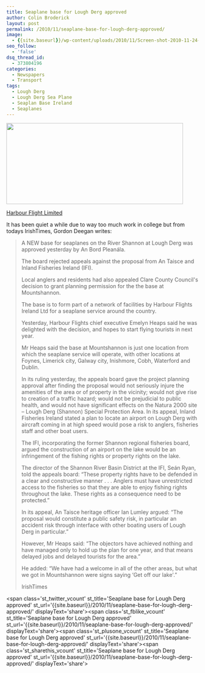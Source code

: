 ```yaml
---
title: Seaplane base for Lough Derg approved
author: Colin Broderick
layout: post
permalink: /2010/11/seaplane-base-for-lough-derg-approved/
image:
  - {{site.baseurl}}/wp-content/uploads/2010/11/Screen-shot-2010-11-24-at-22.29.59.png
seo_follow:
  - 'false'
dsq_thread_id:
  - 373804196
categories:
  - Newspapers
  - Transport
tags:
  - Lough Derg
  - Lough Derg Sea Plane
  - Seaplan Base Ireland
  - Seaplanes
---
```

[<img class="aligncenter size-full wp-image-1094" title="Screen shot 2010-11-24 at 22.29.59" src="{{site.baseurl}}/wp-content/uploads/2010/11/Screen-shot-2010-11-24-at-22.29.59.png" alt="" width="463" height="212" />][1]

[Harbour Flight Limited][2]

It has been quiet a while due to way too much work in college but from todays IrishTimes, Gordon Deegan writes:

> A NEW base for seaplanes on the River Shannon at Lough Derg was approved yesterday by An Bord Pleanála.
> 
> The board rejected appeals against the proposal from An Taisce and Inland Fisheries Ireland (IFI).
> 
> Local anglers and residents had also appealed Clare County Council's decision to grant planning permission for the the base at Mountshannon.
> 
> The base is to form part of a network of facilities by Harbour Flights Ireland Ltd for a seaplane service around the country.<!--more-->
> 
> Yesterday, Harbour Flights chief executive Emelyn Heaps said he was delighted with the decision, and hopes to start flying tourists in next year.
> 
> Mr Heaps said the base at Mountshannon is just one location from which the seaplane service will operate, with other locations at Foynes, Limerick city, Galway city, Inishmore, Cobh, Waterford and Dublin.
> 
> In its ruling yesterday, the appeals board gave the project planning approval after finding the proposal would not seriously injure the amenities of the area or of property in the vicinity; would not give rise to creation of a traffic hazard; would not be prejudicial to public health, and would not have significant effects on the Natura 2000 site – Lough Derg (Shannon) Special Protection Area. In its appeal, Inland Fisheries Ireland stated a plan to locate an airport on Lough Derg with aircraft coming in at high speed would pose a risk to anglers, fisheries staff and other boat users.
> 
> The IFI, incorporating the former Shannon regional fisheries board, argued the construction of an airport on the lake would be an infringement of the fishing rights or property rights on the lake.
> 
> The director of the Shannon River Basin District at the IFI, Seán Ryan, told the appeals board: “These property rights have to be defended in a clear and constructive manner . . . Anglers must have unrestricted access to the fisheries so that they are able to enjoy fishing rights throughout the lake. These rights as a consequence need to be protected.”
> 
> In its appeal, An Taisce heritage officer Ian Lumley argued: “The proposal would constitute a public safety risk, in particular an accident risk through interface with other boating users of Lough Derg in particular.”
> 
> However, Mr Heaps said: “The objectors have achieved nothing and have managed only to hold up the plan for one year, and that means delayed jobs and delayed tourists for the area.”
> 
> He added: “We have had a welcome in all of the other areas, but what we got in Mountshannon were signs saying ‘Get off our lake'.”
> 
> IrishTimes

<span class='st\_twitter\_vcount' st\_title='Seaplane base for Lough Derg approved' st\_url='{{site.baseurl}}/2010/11/seaplane-base-for-lough-derg-approved/' displayText='share'></span><span class='st\_fblike\_vcount' st\_title='Seaplane base for Lough Derg approved' st\_url='{{site.baseurl}}/2010/11/seaplane-base-for-lough-derg-approved/' displayText='share'></span><span class='st\_plusone\_vcount' st\_title='Seaplane base for Lough Derg approved' st\_url='{{site.baseurl}}/2010/11/seaplane-base-for-lough-derg-approved/' displayText='share'></span><span class='st\_sharethis\_vcount' st\_title='Seaplane base for Lough Derg approved' st\_url='{{site.baseurl}}/2010/11/seaplane-base-for-lough-derg-approved/' displayText='share'></span>

 [1]: {{site.baseurl}}/wp-content/uploads/2010/11/Screen-shot-2010-11-24-at-22.29.59.png
 [2]: http://www.harbourflights.com/